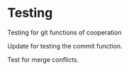 # Testing
Testing for git functions of cooperation

Update for testing the commit function.

Test for merge conflicts.
